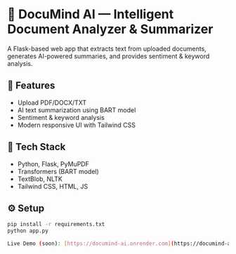 # 📄 DocuMind AI — Intelligent Document Analyzer & Summarizer

A Flask-based web app that extracts text from uploaded documents, generates AI-powered summaries, and provides sentiment & keyword analysis.

## 🚀 Features
- Upload PDF/DOCX/TXT
- AI text summarization using BART model
- Sentiment & keyword analysis
- Modern responsive UI with Tailwind CSS

## 🧠 Tech Stack
- Python, Flask, PyMuPDF
- Transformers (BART model)
- TextBlob, NLTK
- Tailwind CSS, HTML, JS

## ⚙️ Setup
```bash
pip install -r requirements.txt
python app.py

Live Demo (soon): [https://documind-ai.onrender.com](https://documind-ai.onrender.com)

